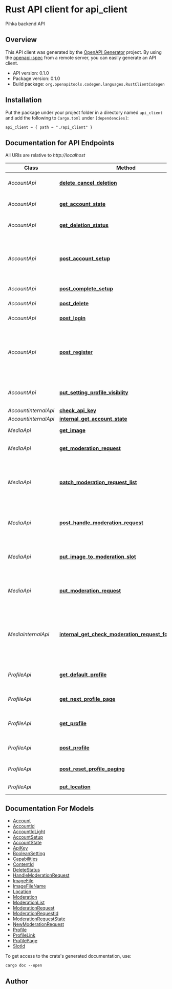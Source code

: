 # Rust API client for api_client

Pihka backend API


## Overview

This API client was generated by the [OpenAPI Generator](https://openapi-generator.tech) project.  By using the [openapi-spec](https://openapis.org) from a remote server, you can easily generate an API client.

- API version: 0.1.0
- Package version: 0.1.0
- Build package: `org.openapitools.codegen.languages.RustClientCodegen`

## Installation

Put the package under your project folder in a directory named `api_client` and add the following to `Cargo.toml` under `[dependencies]`:

```
api_client = { path = "./api_client" }
```

## Documentation for API Endpoints

All URIs are relative to *http://localhost*

Class | Method | HTTP request | Description
------------ | ------------- | ------------- | -------------
*AccountApi* | [**delete_cancel_deletion**](docs/AccountApi.md#delete_cancel_deletion) | **DELETE** /account_api/delete | Cancel account deletion.
*AccountApi* | [**get_account_state**](docs/AccountApi.md#get_account_state) | **GET** /account_api/state | Get current account state.
*AccountApi* | [**get_deletion_status**](docs/AccountApi.md#get_deletion_status) | **GET** /account_api/delete | Get deletion status.
*AccountApi* | [**post_account_setup**](docs/AccountApi.md#post_account_setup) | **POST** /account_api/setup | Setup non-changeable user information during `initial setup` state.
*AccountApi* | [**post_complete_setup**](docs/AccountApi.md#post_complete_setup) | **POST** /account_api/complete_setup | Complete initial setup.
*AccountApi* | [**post_delete**](docs/AccountApi.md#post_delete) | **PUT** /account_api/delete | Delete account.
*AccountApi* | [**post_login**](docs/AccountApi.md#post_login) | **POST** /account_api/login | Get new ApiKey.
*AccountApi* | [**post_register**](docs/AccountApi.md#post_register) | **POST** /account_api/register | Register new account. Returns new account ID which is UUID.
*AccountApi* | [**put_setting_profile_visiblity**](docs/AccountApi.md#put_setting_profile_visiblity) | **PUT** /account_api/settings/profile_visibility | Update profile visiblity value.
*AccountinternalApi* | [**check_api_key**](docs/AccountinternalApi.md#check_api_key) | **GET** /internal/check_api_key | 
*AccountinternalApi* | [**internal_get_account_state**](docs/AccountinternalApi.md#internal_get_account_state) | **GET** /internal/get_account_state/{account_id} | 
*MediaApi* | [**get_image**](docs/MediaApi.md#get_image) | **GET** /media_api/image/{account_id}/{content_id} | Get profile image
*MediaApi* | [**get_moderation_request**](docs/MediaApi.md#get_moderation_request) | **GET** /media_api/moderation/request | Get current moderation request.
*MediaApi* | [**patch_moderation_request_list**](docs/MediaApi.md#patch_moderation_request_list) | **PATCH** /media_api/admin/moderation/page/next | Get current list of moderation requests in my moderation queue.
*MediaApi* | [**post_handle_moderation_request**](docs/MediaApi.md#post_handle_moderation_request) | **POST** /media_api/admin/moderation/handle_request/{account_id} | Handle moderation request of some account.
*MediaApi* | [**put_image_to_moderation_slot**](docs/MediaApi.md#put_image_to_moderation_slot) | **PUT** /media_api/moderation/request/slot/{slot_id} | Set image to moderation request slot.
*MediaApi* | [**put_moderation_request**](docs/MediaApi.md#put_moderation_request) | **PUT** /media_api/moderation/request | Create new or override old moderation request.
*MediainternalApi* | [**internal_get_check_moderation_request_for_account**](docs/MediainternalApi.md#internal_get_check_moderation_request_for_account) | **GET** /internal/media_api/moderation/request/{account_id} | Check that current moderation request for account exists. Requires also
*ProfileApi* | [**get_default_profile**](docs/ProfileApi.md#get_default_profile) | **GET** /profile_api/default/{account_id} | TODO: Remove this at some point
*ProfileApi* | [**get_next_profile_page**](docs/ProfileApi.md#get_next_profile_page) | **GET** /profile_api/page/next | Get next page of profile list.
*ProfileApi* | [**get_profile**](docs/ProfileApi.md#get_profile) | **GET** /profile_api/profile/{account_id} | Get account's current profile.
*ProfileApi* | [**post_profile**](docs/ProfileApi.md#post_profile) | **POST** /profile_api/profile | Update profile information.
*ProfileApi* | [**post_reset_profile_paging**](docs/ProfileApi.md#post_reset_profile_paging) | **POST** /profile_api/page/reset | Reset profile paging.
*ProfileApi* | [**put_location**](docs/ProfileApi.md#put_location) | **PUT** /profile_api/location | Update location


## Documentation For Models

 - [Account](docs/Account.md)
 - [AccountId](docs/AccountId.md)
 - [AccountIdLight](docs/AccountIdLight.md)
 - [AccountSetup](docs/AccountSetup.md)
 - [AccountState](docs/AccountState.md)
 - [ApiKey](docs/ApiKey.md)
 - [BooleanSetting](docs/BooleanSetting.md)
 - [Capabilities](docs/Capabilities.md)
 - [ContentId](docs/ContentId.md)
 - [DeleteStatus](docs/DeleteStatus.md)
 - [HandleModerationRequest](docs/HandleModerationRequest.md)
 - [ImageFile](docs/ImageFile.md)
 - [ImageFileName](docs/ImageFileName.md)
 - [Location](docs/Location.md)
 - [Moderation](docs/Moderation.md)
 - [ModerationList](docs/ModerationList.md)
 - [ModerationRequest](docs/ModerationRequest.md)
 - [ModerationRequestId](docs/ModerationRequestId.md)
 - [ModerationRequestState](docs/ModerationRequestState.md)
 - [NewModerationRequest](docs/NewModerationRequest.md)
 - [Profile](docs/Profile.md)
 - [ProfileLink](docs/ProfileLink.md)
 - [ProfilePage](docs/ProfilePage.md)
 - [SlotId](docs/SlotId.md)


To get access to the crate's generated documentation, use:

```
cargo doc --open
```

## Author



